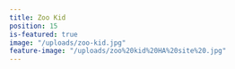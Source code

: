 ```yaml
---
title: Zoo Kid
position: 15
is-featured: true
image: "/uploads/zoo-kid.jpg"
feature-image: "/uploads/zoo%20kid%20HA%20site%20.jpg"
---
```



